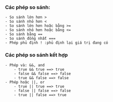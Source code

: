 ### Các phép so sánh:

    - So sánh lớn hơn >
    - So sánh nhỏ hơn <
    - So sánh lớn hơn hoặc bằng >=
    - So sánh nhỏ hơn hoặc bằng <=
    - So sánh bằng ==
    - So sánh đồng nhất ===
    - Phép phủ định ! :phủ định lại giá trị đang có
### Các phép so sánh kết hợp

    - Phép và: &&, and
        - true && true ==> true
        - false && false ==> false
        - true && false ==> false
    - Phép hoặc ||, or
        - true || true ==> true
        - false || false ==> false
        - true || false ==> true

